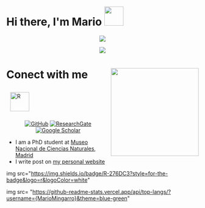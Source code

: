 
# Hi there, I'm Mario <img src="https://media.giphy.com/media/12oufCB0MyZ1Go/giphy.gif" width="50">

<p align="center">
<img src="https://readme-typing-svg.herokuapp.com?font=monospace&color=cb6d51&size=30&center=true&vCenter=true&lines=PhD+Student">
</p>

<p align="center">
<img src="https://readme-typing-svg.herokuapp.com?font=monospace&color=00ffd2&size=25&center=true&vCenter=true&lines=Climate+Change;Protected+Areas;Butterflies">
</p>

# Conect with me <img align='right' src="https://media.giphy.com/media/gJuCXtTtJd4lG8iF9J/giphy.gif" width="230">

<img style="margin: 10px" src="https://profilinator.rishav.dev/skills-assets/r.svg" alt="R" height="50" />  


<p align="center">
	<a href="https://github.com/MarioMingarro"><img src="https://img.shields.io/badge/GitHub-100000?style=for-the-badge&logo=github&logoColor=white" alt="GitHub"></a>
  <a href="https://www.researchgate.net/profile/Mario-Mingarro"><img src="https://img.shields.io/badge/-ResearchGate-555555?style=for-the-badge&logo=researchgate&logoColor=white" alt="ResearchGate"></a>
  <a href="https://scholar.google.es/citations?user=YmdLztkAAAAJ&hl=esmncn"><img src="https://img.shields.io/badge/-Google Scholar-555555?style=for-the-badge&logo=google-scholar&logoColor=white" alt="Google Scholar"></a>

 - I am a PhD student at [Museo Nacional de Ciencias Naturales, Madrid](https://www.mncn.csic.es/en)
 - I write post on [my personal website](https://mmingarro.netlify.app/post/) 
 
img src="https://img.shields.io/badge/R-276DC3?style=for-the-badge&logo=r&logoColor=white"
	
img src= "https://github-readme-stats.vercel.app/api/top-langs/?username={MarioMingarro}&theme=blue-green"
	
<!--
**MarioMingarro/MarioMingarro** is a ✨ _special_ ✨ repository because its `README.md` (this file) appears on your GitHub profile.

Here are some ideas to get you started:

- 🔭 I’m currently working on ...
- 🌱 I’m currently learning ...
- 👯 I’m looking to collaborate on ...
- 🤔 I’m looking for help with ...
- 💬 Ask me about ...
- 📫 How to reach me: ...
- 😄 Pronouns: ...
- ⚡ Fun fact: ...
-->
